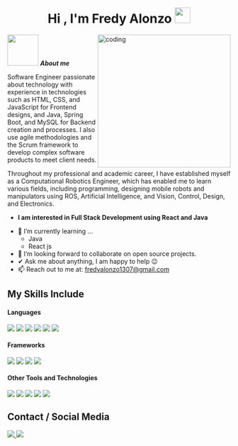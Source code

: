 <h1 align="center"><b>Hi , I'm Fredy Alonzo </b><img src="https://media.giphy.com/media/hvRJCLFzcasrR4ia7z/giphy.gif" width="35"></h1>

<img align="right" width=300px alt="coding" src="https://media.giphy.com/media/v1.Y2lkPTc5MGI3NjExcmM5Yjc5b3lqbzdnaHRmd2lhcmdwaDg4bDVzMDFjcjRnZGR3NWpybCZlcD12MV9zdGlja2Vyc19zZWFyY2gmY3Q9cw/Ll22OhMLAlVDb8UQWe/giphy.gif" />

<img src="https://media.giphy.com/media/v1.Y2lkPTc5MGI3NjExMGVlNHRhd3QwOHQ5bmt2M244cm9tdXlzMjMyYmQ5ZnZlMmk0a2FpMyZlcD12MV9zdGlja2Vyc19zZWFyY2gmY3Q9cw/oOylMv2oLDxcxGzYn6/giphy.gif" width="70px">&nbsp;***About me***

Software Engineer passionate about technology with experience in technologies such as HTML, CSS, and JavaScript for Frontend designs, and Java, Spring Boot, and MySQL for Backend creation and processes. I also use agile methodologies and the Scrum framework to develop complex software products to meet client needs.

Throughout my professional and academic career, I have established myself as a Computational Robotics Engineer, which has enabled me to learn various fields, including programming, designing mobile robots and manipulators using ROS, Artificial Intelligence, and Vision, Control, Design, and Electronics.

* **I am interested in Full Stack Development using React and Java**
- 🌱 I’m currently learning ...
  - Java
  - React js
- 👯 I’m looking forward to collaborate on open source projects.
- ✔ Ask me about anything, I am happy to help 😉<br>
- 📫 Reach out to me at: <a href="fredyalonzo1307@gmail.com">fredyalonzo1307@gmail.com</a>

## My Skills Include

<h4> Languages </h4>
<span> 
  <img src="https://img.shields.io/badge/HTML5-E34F26?style=for-the-badge&logo=html5&logoColor=white">
  <img src="https://img.shields.io/badge/CSS3-1572B6?style=for-the-badge&logo=css3&logoColor=white">
  <img src="https://img.shields.io/badge/JavaScript-F7DF1E?style=for-the-badge&logo=javascript&logoColor=black">
  <img src="https://img.shields.io/badge/Java-ED8B00?style=for-the-badge&logo=java&logoColor=white">
  <img src="https://img.shields.io/badge/c++-%2300599C.svg?style=for-the-badge&logo=c%2B%2B&logoColor=white">
  <img src="https://img.shields.io/badge/python-3670A0?style=for-the-badge&logo=python&logoColor=ffdd54">
</span>

<h4> Frameworks </h4>
<span>
  <img src="https://img.shields.io/badge/react-%2320232a.svg?style=for-the-badge&logo=react&logoColor=%2361DAFB">
  <img src="https://img.shields.io/badge/Bootstrap-563D7C?style=for-the-badge&logo=bootstrap&logoColor=white">
  <img src="https://img.shields.io/badge/spring-%236DB33F.svg?style=for-the-badge&logo=spring&logoColor=white">
  <img src="https://img.shields.io/badge/ros-%230A0FF9.svg?style=for-the-badge&logo=ros&logoColor=white">
</span>

<h4> Other Tools and Technologies </h4>
<span>
  <img src="https://img.shields.io/badge/Git-F05032?style=for-the-badge&logo=git&logoColor=white">
  <img src="https://img.shields.io/badge/mysql-4479A1.svg?style=for-the-badge&logo=mysql&logoColor=white">
  <img src="https://img.shields.io/badge/AWS-%23FF9900.svg?style=for-the-badge&logo=amazon-aws&logoColor=white">
  <img src="https://img.shields.io/badge/figma-%23F24E1E.svg?style=for-the-badge&logo=figma&logoColor=white">
  <img src="https://img.shields.io/badge/Trello-%23026AA7.svg?style=for-the-badge&logo=Trello&logoColor=white">
</span>

## Contact / Social Media
<a href= "https://www.linkedin.com/in/fredy-alonzo-mondragon-583960229/?locale=en_US">
  <img src="https://img.shields.io/badge/linkedin-%230077B5.svg?style=for-the-badge&logo=linkedin&logoColor=white">
<a/>

<a href= "https://github.com/FredyA13">
  <img src="https://img.shields.io/badge/github-%23121011.svg?style=for-the-badge&logo=github&logoColor=white">
<a/>
